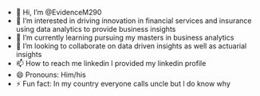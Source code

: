 - 👋 Hi, I’m @EvidenceM290
- 👀 I’m interested in driving innovation in financial services and insurance using data analytics to provide business insights
- 🌱 I’m currently learning pursuing my masters in business analytics
- 💞️ I’m looking to collaborate on data driven insights as well as actuarial insights
- 📫 How to reach me linkedin l provided my linkedin profile
- 😄 Pronouns: Him/his
- ⚡ Fun fact: In my country everyone calls uncle but l do know why

<!---
EvidenceM290/EvidenceM290 is a ✨ special ✨ repository because its `README.md` (this file) appears on your GitHub profile.
You can click the Preview link to take a look at your changes.
--->
